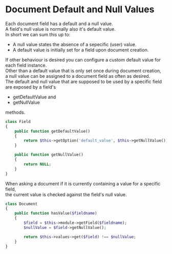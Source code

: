 # Document Default and Null Values

Each document field has a default and a null value.  
A field's null value is normally also it's default value.  
In short we can sum this up to:

* A null value states the absence of a sepecific (user) value.
* A default value is initially set for a field upon document creation.  

If other behaviour is desired you can configure a custom default value for each field instance.  
Other than a default value that is only set once during document creation,  
a null value can be assigned to a document field as often as desired.  
The default and null value that are supposed to be used by a specific field are exposed by a field's  

* getDefaultValue and
* getNullValue

methods.  

```php
class Field
{
    public function getDefaultValue()
    {
        return $this->getOption('default_value', $this->getNullValue());
    }

    public function getNullValue()
    {
        return NULL;
    }
}
```

When asking a document if it is currently containing a value for a specific field,  
the current value is checked against the field's null value.  

```php
class Document
{
    public function hasValue($fieldname)
    {
        $field = $this->module->getField($fieldname);
        $nullValue = $field->getNullValue();

        return $this->values->get($field) !== $nullValue;
    }
}
```

